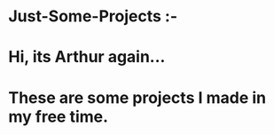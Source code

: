 # Just-Some-Projects :-
# Hi, its Arthur again...
# These are some projects I made in my free time.
